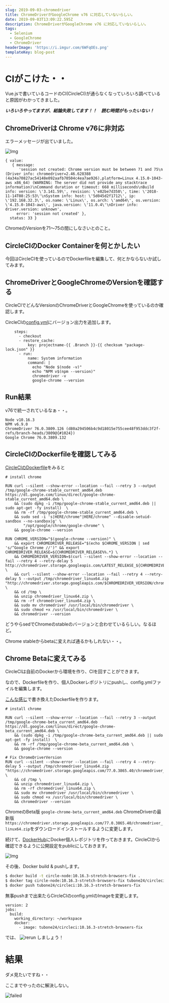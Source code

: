 ```yaml
---
slug: 2019-09-03-chromedriver
title: ChromeDriverがGoogleChrome v76 に対応していないらしい。
date: 2019-09-03T13:09:22.595Z
description: ChromeDriverがGoogleChrome v76 に対応していないらしい。
tags:
  - Selenium
  - GoogleChrome
  - ChromeDriver
headerImage: 'https://i.imgur.com/6WFqOEs.png'
templateKey: blog-post
---
```

# CIがこけた・・

Vue.jsで書いているコードのCI(CircleCI)が通らなくなっていろいろ調べていると原因がわかってきました。

***いろいろやってますが、結論失敗してます！！　読む時間がもったいない！***

## ChromeDriverは Chrome v76に非対応

エラーメッセージが出ていました。

![Img](https://i.imgur.com/6WFqOEs.png)

```javascript{numberLines: 1}
{ value:
   { message:
      'session not created: Chrome version must be between 71 and 75\n  (Driver info: chromedriver=2.46.628388 (4a34a70827ac54148e092aafb70504c4ea7ae926),platform=Linux 4.15.0-1043-aws x86_64) (WARNING: The server did not provide any stacktrace information)\nCommand duration or timeout: 668 milliseconds\nBuild info: version: \'3.141.59\', revision: \'e82be7d358\', time: \'2018-11-14T08:25:53\'\nSystem info: host: \'5d045d2f1712\', ip: \'192.168.32.3\', os.name: \'Linux\', os.arch: \'amd64\', os.version: \'4.15.0-1043-aws\', java.version: \'11.0.4\'\nDriver info: driver.version: unknown',
     error: 'session not created' },
  status: 33 }
```

ChromeのVersionを71～75の間にしなさいとのこと。

## CircleCIのDocker Containerを何とかしたい

今回はCircleCIを使っているのでDockerfileを編集して、何とかならないか試してみます。

## ChromeDriverとGoogleChromeのVersionを確認する

CircleCIでどんなVersionのChromeDriverとGoogleChromeを使っているのか確認します。

CircleCIの[config.yml](https://github.com/tubone24/ebook-homebrew-vue-typescript-client/blob/master/.circleci/config.yml)にバージョン出力を追加します。

```javascript{numberLines: 7}{16, 17}
    steps:
      - checkout
      - restore_cache:
          key: projectname-{{ .Branch }}-{{ checksum "package-lock.json" }}
      - run:
          name: System information
          command: |
            echo "Node $(node -v)"
            echo "NPM v$(npm --version)"
            chromedriver -v
            google-chrome --version
```

## Run結果

v76で統一されているなぁ・・。

```bash{numberLines: 1}{3, 4}
Node v10.16.3
NPM v6.9.0
ChromeDriver 76.0.3809.126 (d80a294506b4c9d18015e755cee48f953ddc3f2f-refs/branch-heads/3809@{#1024})
Google Chrome 76.0.3809.132 
```

## CircleCIのDockerfileを確認してみる

[CircleCIのDockerfile](https://github.com/tubone24/circleci-dockerfiles/blob/master/node/images/10.16.3-stretch/browsers/Dockerfile)をみると

```dockerfile{numberLines: 41}
# install chrome

RUN curl --silent --show-error --location --fail --retry 3 --output /tmp/google-chrome-stable_current_amd64.deb https://dl.google.com/linux/direct/google-chrome-stable_current_amd64.deb \
    && (sudo dpkg -i /tmp/google-chrome-stable_current_amd64.deb || sudo apt-get -fy install)  \
    && rm -rf /tmp/google-chrome-stable_current_amd64.deb \
    && sudo sed -i 's|HERE/chrome"|HERE/chrome" --disable-setuid-sandbox --no-sandbox|g' \
        "/opt/google/chrome/google-chrome" \
    && google-chrome --version

RUN CHROME_VERSION="$(google-chrome --version)" \
    && export CHROMEDRIVER_RELEASE="$(echo $CHROME_VERSION | sed 's/^Google Chrome //')" && export CHROMEDRIVER_RELEASE=${CHROMEDRIVER_RELEASE%%.*} \
    && CHROMEDRIVER_VERSION=$(curl --silent --show-error --location --fail --retry 4 --retry-delay 5 http://chromedriver.storage.googleapis.com/LATEST_RELEASE_${CHROMEDRIVER_RELEASE}) \
    && curl --silent --show-error --location --fail --retry 4 --retry-delay 5 --output /tmp/chromedriver_linux64.zip "http://chromedriver.storage.googleapis.com/$CHROMEDRIVER_VERSION/chromedriver_linux64.zip" \
    && cd /tmp \
    && unzip chromedriver_linux64.zip \
    && rm -rf chromedriver_linux64.zip \
    && sudo mv chromedriver /usr/local/bin/chromedriver \
    && sudo chmod +x /usr/local/bin/chromedriver \
    && chromedriver --version

```

どうやらsedでChromeのstableのバージョンと合わせているらしい。なるほど。

Chrome stableからbetaに変えれば通るかもしれない・・。

## Chrome Betaに変えてみる

CircleCIは自前のDockerから環境を作り、CIを回すことができます。

なので、Dockerfileを作り、個人Dockerレポジトリにpushし、config.ymlファイルを編集します。

[こんな感じ](https://github.com/tubone24/ebook-homebrew-vue-typescript-client/blob/master/docker/circleci/fix_chromedriver/Dockerfile)で書き換えたDockerfileを作ります。

```dockerfile{numberLines: 42}
# install chrome

RUN curl --silent --show-error --location --fail --retry 3 --output /tmp/google-chrome-beta_current_amd64.deb https://dl.google.com/linux/direct/google-chrome-beta_current_amd64.deb \
    && (sudo dpkg -i /tmp/google-chrome-beta_current_amd64.deb || sudo apt-get -fy install)  \
    && rm -rf /tmp/google-chrome-beta_current_amd64.deb \
    && google-chrome --version

# Fix ChromeDriverVersion
RUN curl --silent --show-error --location --fail --retry 4 --retry-delay 5 --output /tmp/chromedriver_linux64.zip "https://chromedriver.storage.googleapis.com/77.0.3865.40/chromedriver_linux64.zip" \
    && cd /tmp \
    && unzip chromedriver_linux64.zip \
    && rm -rf chromedriver_linux64.zip \
    && sudo mv chromedriver /usr/local/bin/chromedriver \
    && sudo chmod +x /usr/local/bin/chromedriver \
    && chromedriver --version
```

ChromeのBeta版 `google-chrome-beta_current_amd64.deb` ChromeDriverの最新版`https://chromedriver.storage.googleapis.com/77.0.3865.40/chromedriver_linux64.zip`をダウンロードインストールするように変更します。

続けて、[DockerHub](https://cloud.docker.com/i)にDocker個人レポジトリを作っておきます。CircleCIから確認できるように公開設定をpublicにしておきます。

![Img](https://i.imgur.com/8xlE18N.png)

その後、Docker build & pushします。

```bash
$ docker build -t circle-node:10.16.3-stretch-browsers-fix .
$ docker tag circle-node:10.16.3-stretch-browsers-fix tubone24/circleci:10.16.3-stretch-browsers-fi
$ docker push tubone24/circleci:10.16.3-stretch-browsers-fix
```

無事pushまで出来たらCircleCIのconfig.ymlのImageを変更します。

```yaml{numberLines: 1}
version: 2
jobs:
  build:
    working_directory: ~/workspace
    docker:
      - image: tubone24/circleci:10.16.3-stretch-browsers-fix
```

では、 ![rerun](https://i.imgur.com/w7LQ34r.png) しましょう！

# 結果

ダメ見たいですね・・

ここまでやったのに解決しない。

![failed](https://i.imgur.com/p2WKJeV.png)
